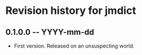 # Revision history for jmdict

## 0.1.0.0  -- YYYY-mm-dd

* First version. Released on an unsuspecting world.

